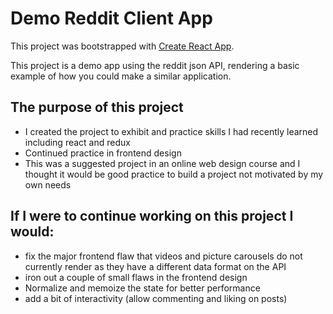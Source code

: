 # Demo Reddit Client App

This project was bootstrapped with [Create React App](https://github.com/facebook/create-react-app).

This project is a demo app using the reddit json API, rendering a basic example of how you could make a similar application.

## The purpose of this project

- I created the project to exhibit and practice skills I had recently learned including react and redux
- Continued practice in frontend design
- This was a suggested project in an online web design course and I thought it would be good practice to build a project not motivated by my own needs

## If I were to continue working on this project I would:

- fix the major frontend flaw that videos and picture carousels do not currently render as they have a different data format on the API
- iron out a couple of small flaws in the frontend design
- Normalize and memoize the state for better performance
- add a bit of interactivity (allow commenting and liking on posts)
